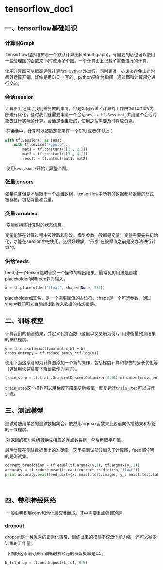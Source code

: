 # tensorflow_doc1

## 一、tensorflow基础知识

### 计算图Graph

​	tensorflow程序维护着一个默认计算图(default graph)，有需要的话也可以使用一些管理图的函数来 同时使用多个图。一个计算图上记载了需要进行的计算。

​	使用计算图可以把高运算计算放在python外进行，同时更进一步设法避免上述的额外运算开销，好像是用C/C++写的。python只作为指挥，通过图和计算部分进行交流。

### 会话session

​	计算图上记载了我们需要做的事情，但是如何去做？计算的工作由tensorflow内部进行优化，这时我们就需要申请一个会话`sess = tf.Session()`并用这个会话对象去进行实际的计算。会话是很宝贵的，使用之后需要及时释放资源。

​	在会话中，计算可以被指定部署在一个GPU或者CPU上：

```python
with tf.Session() as sess:
    with tf.device("/gpu:0"):
        mat1 = tf.constant([[1., 2.]])
        mat2 = tf.constant([[3., 4.]])
        result = tf.matmul(mat1, mat2)
```

​	使用`sess.sun()`开始计算整个图。

### 张量tensors

​	张量包含但是不局限于一个高维数组，tensorflow中所有的数据都以张量的形式被存储，包括常量和变量。

### 变量variables

​	变量维持图计算时的状态信息。

​	变量能够在计算过程中被读取和修改，模型参数一般都是变量。变量需要先被初始化，才能在session中被使用，这很好理解，“形参”在被赋值之前是没办法进行计算的。

### 供给feeds

​	feed用一个tensor临时替换一个操作的输出结果，最常见的用法是创建placeholder等待feed作为输入。

```python
x = tf.placeholder("float", shape=[None, 784])
```

​	placeholder如其名，是一个需要赋值的占位符，shape是一个可选参数，通过shape我们可以自动捕捉到传入数据的格式错误。



## 二、训练模型

​	计算我们的预测结果，并定义代价函数（这里以交叉熵为例），用来衡量预测结果的糟糕程度。

```
y = tf.nn.softmax(tf.matmul(x,W) + b)
cross_entropy = tf.reduce_sum(y_*tf.log(y))
```

​	使用下面这条语句为计算图添加一个新的操作，包括梯度计算和参数的步长优化等（这里用快速梯度下降函数作为例子）。

```python
train_step = tf.train.GradientDescentOptimizer(0.01).minimize(cross_entropy)
```

​	`train_step`这个操作可以用梯度下降来更新权值，反复运行`train_step`可以进行训练。



## 三、测试模型

​	测试时使用单独的测试数据集合，依然用argmax函数来比较前向传播结果和标签的一致程度。

​	对返回的布尔数组转换成相应的浮点数数组，然后再取平均值。

​	最后计算在测试数据集上的准确率。这里把测试部分加入了计算图，feed部分喂的是测试集。

```python
correct_prediction = tf.equal(tf.argmax(y,1), tf.argmax(y_,1))
accuracy = tf.reduce_mean(tf.cast(correct_prediction,"float"))
print accuracy.eval(feed_dict={x: mnist.test.images, y_: mnist.test.labels})
```

​	

## 四、卷积神经网络

​	一般由卷积层conv和池化层交替而成，其中需要重点强调的是

### dropout

​	dropout是一种优秀的正则化策略，训练出来的模型不仅泛化能力强，还可以减少训练的工作量。

​	下面的这条语句表示训练时神经元的保留概率是0.5。

```python
h_fc1_drop = tf.nn.dropout(h_fc1, 0.5)
```